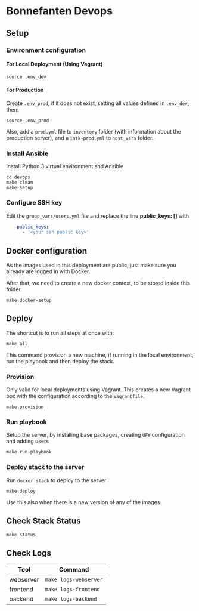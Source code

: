 # Bonnefanten Devops

## Setup

### Environment configuration
#### For Local Deployment (Using Vagrant)

```shell
source .env_dev
```
#### For Production

Create `.env_prod`, if it does not exist, setting all values defined in `.env_dev`, then:

```shell
source .env_prod
```

Also, add a `prod.yml` file to `inventory` folder (with information about the production server), and a `intk-prod.yml` to `host_vars` folder.

### Install Ansible

Install Python 3 virtual environment and Ansible

```shell
cd devops
make clean
make setup
```

### Configure SSH key

Edit the `group_vars/users.yml` file and replace the line **public_keys: []** with

```yaml
    public_keys:
      - '<your ssh public key>'

```

## Docker configuration

As the images used in this deployment are public, just make sure you already are logged in with Docker.

After that, we need to create a new docker context, to be stored inside this folder.

```shell
make docker-setup
```

## Deploy

The shortcut is to run all steps at once with:

```shell
make all
```

This command provision a new machine, if running in the local environment, run the playbook and then deploy the stack.
### Provision

Only valid for local deployments using Vagrant. This creates a new Vagrant box with the configuration according to the `Vagrantfile`.

```shell
make provision
```

### Run playbook

Setup the server, by installing base packages, creating `UFW` configuration and adding users

```shell
make run-playbook
```

### Deploy stack to the server

Run `docker stack` to deploy to the server

```shell
make deploy
```

Use this also when there is a new version of any of the images.

## Check Stack Status

```shell
make status
```

## Check Logs

|Tool|Command|
|-|-|
|webserver|`make logs-webserver`|
|frontend|`make logs-frontend`|
|backend|`make logs-backend`|
